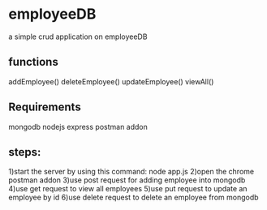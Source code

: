 # employeeDB
a simple crud application on employeeDB
## functions
addEmployee()
deleteEmployee()
updateEmployee()
viewAll()
## Requirements
mongodb
nodejs
express
postman addon
## steps:
1)start the server by using this command: node app.js
2)open the chrome postman addon 
3)use post request for adding employee into mongodb
4)use get request to view all employees
5)use put request to update an employee by id
6)use delete request to delete an employee from mongodb
